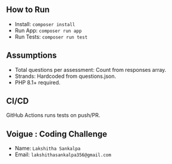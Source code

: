 ## How to Run

- Install: `composer install`
- Run App: `composer run app`
- Run Tests: `composer run test`

## Assumptions

- Total questions per assessment: Count from responses array.
- Strands: Hardcoded from questions.json.
- PHP 8.1+ required.

## CI/CD

GitHub Actions runs tests on push/PR.

## Voigue : Coding Challenge

- Name: `Lakshitha Sankalpa`
- Email: `lakshithasankalpa356@gmail.com`
